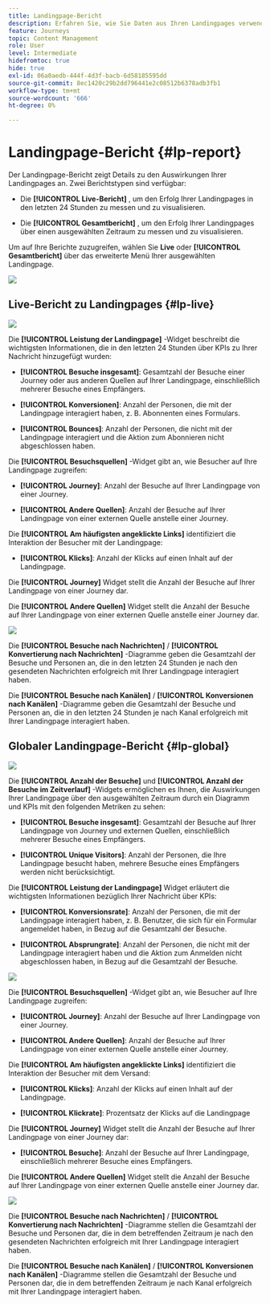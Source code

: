 ```yaml
---
title: Landingpage-Bericht
description: Erfahren Sie, wie Sie Daten aus Ihren Landingpages verwenden können.
feature: Journeys
topic: Content Management
role: User
level: Intermediate
hidefromtoc: true
hide: true
exl-id: 06a0aedb-444f-4d3f-bacb-6d58185595dd
source-git-commit: 8ec1420c29b2dd796441e2c08512b6378adb3fb1
workflow-type: tm+mt
source-wordcount: '666'
ht-degree: 0%

---
```


# Landingpage-Bericht {#lp-report}

Der Landingpage-Bericht zeigt Details zu den Auswirkungen Ihrer Landingpages an. Zwei Berichtstypen sind verfügbar:

* Die **[!UICONTROL Live-Bericht]** , um den Erfolg Ihrer Landingpages in den letzten 24 Stunden zu messen und zu visualisieren.

* Die **[!UICONTROL Gesamtbericht]** , um den Erfolg Ihrer Landingpages über einen ausgewählten Zeitraum zu messen und zu visualisieren.

Um auf Ihre Berichte zuzugreifen, wählen Sie **Live** oder **[!UICONTROL Gesamtbericht]** über das erweiterte Menü Ihrer ausgewählten Landingpage.

![](../assets/landing_page_report_1.png)

## Live-Bericht zu Landingpages {#lp-live}

![](../assets/landing_page_report_2.png)

Die **[!UICONTROL Leistung der Landingpage]** -Widget beschreibt die wichtigsten Informationen, die in den letzten 24 Stunden über KPIs zu Ihrer Nachricht hinzugefügt wurden:

* **[!UICONTROL Besuche insgesamt]**: Gesamtzahl der Besuche einer Journey oder aus anderen Quellen auf Ihrer Landingpage, einschließlich mehrerer Besuche eines Empfängers.

* **[!UICONTROL Konversionen]**: Anzahl der Personen, die mit der Landingpage interagiert haben, z. B. Abonnenten eines Formulars.

* **[!UICONTROL Bounces]**: Anzahl der Personen, die nicht mit der Landingpage interagiert und die Aktion zum Abonnieren nicht abgeschlossen haben.

Die **[!UICONTROL Besuchsquellen]** -Widget gibt an, wie Besucher auf Ihre Landingpage zugreifen:

* **[!UICONTROL Journey]**: Anzahl der Besuche auf Ihrer Landingpage von einer Journey.

* **[!UICONTROL Andere Quellen]**: Anzahl der Besuche auf Ihrer Landingpage von einer externen Quelle anstelle einer Journey.

Die **[!UICONTROL Am häufigsten angeklickte Links]** identifiziert die Interaktion der Besucher mit der Landingpage:

* **[!UICONTROL Klicks]**: Anzahl der Klicks auf einen Inhalt auf der Landingpage.

Die **[!UICONTROL Journey]** Widget stellt die Anzahl der Besuche auf Ihrer Landingpage von einer Journey dar.

Die **[!UICONTROL Andere Quellen]** Widget stellt die Anzahl der Besuche auf Ihrer Landingpage von einer externen Quelle anstelle einer Journey dar.

![](../assets/landing_page_report_3.png)

Die **[!UICONTROL Besuche nach Nachrichten]** / **[!UICONTROL Konvertierung nach Nachrichten]** -Diagramme geben die Gesamtzahl der Besuche und Personen an, die in den letzten 24 Stunden je nach den gesendeten Nachrichten erfolgreich mit Ihrer Landingpage interagiert haben.

Die **[!UICONTROL Besuche nach Kanälen]** / **[!UICONTROL Konversionen nach Kanälen]** -Diagramme geben die Gesamtzahl der Besuche und Personen an, die in den letzten 24 Stunden je nach Kanal erfolgreich mit Ihrer Landingpage interagiert haben.

## Globaler Landingpage-Bericht {#lp-global}

![](../assets/landing_page_report_4.png)

Die **[!UICONTROL Anzahl der Besuche]** und **[!UICONTROL Anzahl der Besuche im Zeitverlauf]** -Widgets ermöglichen es Ihnen, die Auswirkungen Ihrer Landingpage über den ausgewählten Zeitraum durch ein Diagramm und KPIs mit den folgenden Metriken zu sehen:

* **[!UICONTROL Besuche insgesamt]**: Gesamtzahl der Besuche auf Ihrer Landingpage von Journey und externen Quellen, einschließlich mehrerer Besuche eines Empfängers.

* **[!UICONTROL Unique Visitors]**: Anzahl der Personen, die Ihre Landingpage besucht haben, mehrere Besuche eines Empfängers werden nicht berücksichtigt.

Die **[!UICONTROL Leistung der Landingpage]** Widget erläutert die wichtigsten Informationen bezüglich Ihrer Nachricht über KPIs:

* **[!UICONTROL Konversionsrate]**: Anzahl der Personen, die mit der Landingpage interagiert haben, z. B. Benutzer, die sich für ein Formular angemeldet haben, in Bezug auf die Gesamtzahl der Besuche.

* **[!UICONTROL Absprungrate]**: Anzahl der Personen, die nicht mit der Landingpage interagiert haben und die Aktion zum Anmelden nicht abgeschlossen haben, in Bezug auf die Gesamtzahl der Besuche.

![](../assets/landing_page_report_5.png)

Die **[!UICONTROL Besuchsquellen]** -Widget gibt an, wie Besucher auf Ihre Landingpage zugreifen:

* **[!UICONTROL Journey]**: Anzahl der Besuche auf Ihrer Landingpage von einer Journey.

* **[!UICONTROL Andere Quellen]**: Anzahl der Besuche auf Ihrer Landingpage von einer externen Quelle anstelle einer Journey.

Die **[!UICONTROL Am häufigsten angeklickte Links]** identifiziert die Interaktion der Besucher mit dem Versand:

* **[!UICONTROL Klicks]**: Anzahl der Klicks auf einen Inhalt auf der Landingpage.

* **[!UICONTROL Klickrate]**: Prozentsatz der Klicks auf die Landingpage

Die **[!UICONTROL Journey]** Widget stellt die Anzahl der Besuche auf Ihrer Landingpage von einer Journey dar:

* **[!UICONTROL Besuche]**: Anzahl der Besuche auf Ihrer Landingpage, einschließlich mehrerer Besuche eines Empfängers.

Die **[!UICONTROL Andere Quellen]** Widget stellt die Anzahl der Besuche auf Ihrer Landingpage von einer externen Quelle anstelle einer Journey dar.

![](../assets/landing_page_report_6.png)

Die **[!UICONTROL Besuche nach Nachrichten]** / **[!UICONTROL Konvertierung nach Nachrichten]** -Diagramme stellen die Gesamtzahl der Besuche und Personen dar, die in dem betreffenden Zeitraum je nach den gesendeten Nachrichten erfolgreich mit Ihrer Landingpage interagiert haben.

Die **[!UICONTROL Besuche nach Kanälen]** / **[!UICONTROL Konversionen nach Kanälen]** -Diagramme stellen die Gesamtzahl der Besuche und Personen dar, die in dem betreffenden Zeitraum je nach Kanal erfolgreich mit Ihrer Landingpage interagiert haben.
